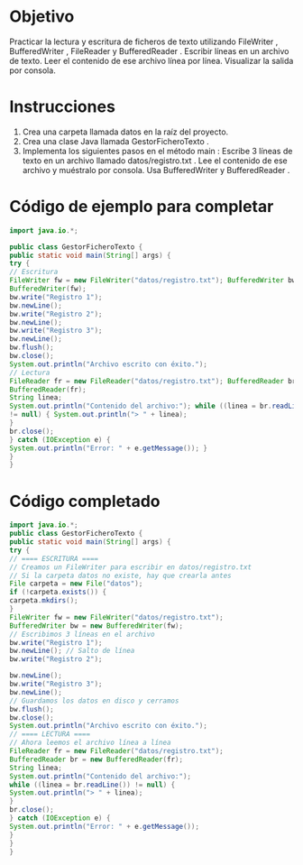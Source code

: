 # Objetivo
Practicar la lectura y escritura de ficheros de texto utilizando FileWriter , BufferedWriter ,
FileReader y BufferedReader .
Escribir líneas en un archivo de texto.
Leer el contenido de ese archivo línea por línea.
Visualizar la salida por consola.

# Instrucciones
1. Crea una carpeta llamada datos en la raíz del proyecto.
2. Crea una clase Java llamada GestorFicheroTexto .
3. Implementa los siguientes pasos en el método main :
Escribe 3 líneas de texto en un archivo llamado datos/registro.txt . Lee el contenido de ese
archivo y muéstralo por consola.
Usa BufferedWriter y BufferedReader .

# Código de ejemplo para completar 

``` java
import java.io.*;

public class GestorFicheroTexto {
public static void main(String[] args) {
try {
// Escritura
FileWriter fw = new FileWriter("datos/registro.txt"); BufferedWriter bw = new
BufferedWriter(fw);
bw.write("Registro 1");
bw.newLine();
bw.write("Registro 2");
bw.newLine();
bw.write("Registro 3");
bw.newLine();
bw.flush();
bw.close();
System.out.println("Archivo escrito con éxito.");
// Lectura
FileReader fr = new FileReader("datos/registro.txt"); BufferedReader br = new
BufferedReader(fr);
String linea;
System.out.println("Contenido del archivo:"); while ((linea = br.readLine())
!= null) { System.out.println("> " + linea);
}
br.close();
} catch (IOException e) {
System.out.println("Error: " + e.getMessage()); }
}
}
```


# Código completado

``` java
import java.io.*;
public class GestorFicheroTexto {
public static void main(String[] args) {
try {
// ==== ESCRITURA ====
// Creamos un FileWriter para escribir en datos/registro.txt
// Si la carpeta datos no existe, hay que crearla antes
File carpeta = new File("datos");
if (!carpeta.exists()) {
carpeta.mkdirs();
}
FileWriter fw = new FileWriter("datos/registro.txt");
BufferedWriter bw = new BufferedWriter(fw);
// Escribimos 3 líneas en el archivo
bw.write("Registro 1");
bw.newLine(); // Salto de línea
bw.write("Registro 2");

bw.newLine();
bw.write("Registro 3");
bw.newLine();
// Guardamos los datos en disco y cerramos
bw.flush();
bw.close();
System.out.println("Archivo escrito con éxito.");
// ==== LECTURA ====
// Ahora leemos el archivo línea a línea
FileReader fr = new FileReader("datos/registro.txt");
BufferedReader br = new BufferedReader(fr);
String linea;
System.out.println("Contenido del archivo:");
while ((linea = br.readLine()) != null) {
System.out.println("> " + linea);
}
br.close();
} catch (IOException e) {
System.out.println("Error: " + e.getMessage());
}
}
}
```

